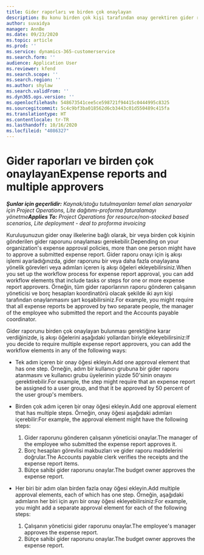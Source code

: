 ```yaml
---
title: Gider raporları ve birden çok onaylayan
description: Bu konu birden çok kişi tarafından onay gerektiren gider raporları hakkında bilgi sağlar.
author: suvaidya
manager: AnnBe
ms.date: 09/23/2020
ms.topic: article
ms.prod: ''
ms.service: dynamics-365-customerservice
ms.search.form: ''
audience: Application User
ms.reviewer: kfend
ms.search.scope: ''
ms.search.region: ''
ms.author: shylaw
ms.search.validFrom: ''
ms.dyn365.ops.version: ''
ms.openlocfilehash: 548673541cee5ce598721f94415c0444995c8325
ms.sourcegitcommit: 5c4c9bf3ba018562d6cb3443c01d550489c415fa
ms.translationtype: HT
ms.contentlocale: tr-TR
ms.lasthandoff: 10/16/2020
ms.locfileid: "4086327"
---
```

# <a name="expense-reports-and-multiple-approvers"></a><span data-ttu-id="8e27e-103">Gider raporları ve birden çok onaylayan</span><span class="sxs-lookup"><span data-stu-id="8e27e-103">Expense reports and multiple approvers</span></span>

<span data-ttu-id="8e27e-104">_**Şunlar için geçerlidir:** Kaynak/stoğu tutulmayanları temel alan senaryolar için Project Operations, Lite dağıtımı-proforma faturalamayı yönetme_</span><span class="sxs-lookup"><span data-stu-id="8e27e-104">_**Applies To:** Project Operations for resource/non-stocked based scenarios, Lite deployment - deal to proforma invoicing_</span></span>

<span data-ttu-id="8e27e-105">Kuruluşunuzun gider onay ilkelerine bağlı olarak, bir veya birden çok kişinin gönderilen gider raporunu onaylaması gerekebilir.</span><span class="sxs-lookup"><span data-stu-id="8e27e-105">Depending on your organization's expense approval policies, more than one person might have to approve a submitted expense report.</span></span> <span data-ttu-id="8e27e-106">Gider raporu onayı için iş akışı işlemi ayarladığınızda, gider raporunu bir veya daha fazla onaylayana yönelik görevleri veya adımları içeren iş akışı öğeleri ekleyebilirsiniz.</span><span class="sxs-lookup"><span data-stu-id="8e27e-106">When you set up the workflow process for expense report approval, you can add workflow elements that include tasks or steps for one or more expense report approvers.</span></span> <span data-ttu-id="8e27e-107">Örneğin, tüm gider raporlarının raporu gönderen çalışanın yöneticisi ve borç hesapları koordinatörü olacak şekilde iki ayrı kişi tarafından onaylanmasını şart koşabilirsiniz.</span><span class="sxs-lookup"><span data-stu-id="8e27e-107">For example, you might require that all expense reports be approved by two separate people, the manager of the employee who submitted the report and the Accounts payable coordinator.</span></span>

<span data-ttu-id="8e27e-108">Gider raporunu birden çok onaylayan bulunması gerektiğine karar verdiğinizde, iş akışı öğelerini aşağıdaki yollardan biriyle ekleyebilirsiniz:</span><span class="sxs-lookup"><span data-stu-id="8e27e-108">If you decide to require multiple expense report approvers, you can add the workflow elements in any of the following ways:</span></span>

- <span data-ttu-id="8e27e-109">Tek adım içeren bir onay öğesi ekleyin.</span><span class="sxs-lookup"><span data-stu-id="8e27e-109">Add one approval element that has one step.</span></span> <span data-ttu-id="8e27e-110">Örneğin, adım bir kullanıcı grubuna bir gider raporu atanmasını ve kullanıcı grubu üyelerinin yüzde 50'sinin onayını gerektirebilir.</span><span class="sxs-lookup"><span data-stu-id="8e27e-110">For example, the step might require that an expense report be assigned to a user group, and that it be approved by 50 percent of the user group's members.</span></span>
- <span data-ttu-id="8e27e-111">Birden çok adım içeren bir onay öğesi ekleyin.</span><span class="sxs-lookup"><span data-stu-id="8e27e-111">Add one approval element that has multiple steps.</span></span> <span data-ttu-id="8e27e-112">Örneğin, onay öğesi aşağıdaki adımları içerebilir:</span><span class="sxs-lookup"><span data-stu-id="8e27e-112">For example, the approval element might have the following steps:</span></span>

    1. <span data-ttu-id="8e27e-113">Gider raporunu gönderen çalışanın yöneticisi onaylar.</span><span class="sxs-lookup"><span data-stu-id="8e27e-113">The manager of the employee who submitted the expense report approves it.</span></span>
    2. <span data-ttu-id="8e27e-114">Borç hesapları görevlisi makbuzları ve gider raporu maddelerini doğrular.</span><span class="sxs-lookup"><span data-stu-id="8e27e-114">The Accounts payable clerk verifies the receipts and the expense report items.</span></span>
    3. <span data-ttu-id="8e27e-115">Bütçe sahibi gider raporunu onaylar.</span><span class="sxs-lookup"><span data-stu-id="8e27e-115">The budget owner approves the expense report.</span></span>

- <span data-ttu-id="8e27e-116">Her biri bir adım olan birden fazla onay öğesi ekleyin.</span><span class="sxs-lookup"><span data-stu-id="8e27e-116">Add multiple approval elements, each of which has one step.</span></span> <span data-ttu-id="8e27e-117">Örneğin, aşağıdaki adımların her biri için ayrı bir onay öğesi ekleyebilirsiniz:</span><span class="sxs-lookup"><span data-stu-id="8e27e-117">For example, you might add a separate approval element for each of the following steps:</span></span>

    1. <span data-ttu-id="8e27e-118">Çalışanın yöneticisi gider raporunu onaylar.</span><span class="sxs-lookup"><span data-stu-id="8e27e-118">The employee's manager approves the expense report.</span></span>
    2. <span data-ttu-id="8e27e-119">Bütçe sahibi gider raporunu onaylar.</span><span class="sxs-lookup"><span data-stu-id="8e27e-119">The budget owner approves the expense report.</span></span>
